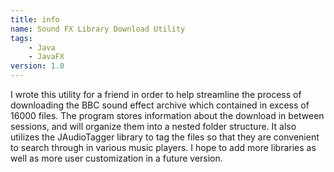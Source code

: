 ```yaml
---
title: info 
name: Sound FX Library Download Utility
tags:
    - Java
    - JavaFX
version: 1.0
---
```


I wrote this utility for a friend in order to help streamline the process of downloading the BBC sound effect archive which contained in excess of 16000 files. The program stores information about the download in between sessions, and will organize them into a nested folder structure. It also utilizes the JAudioTagger library to tag the files so that they are convenient to search through in various music players. I hope to add more libraries as well as more user customization in a future version.
